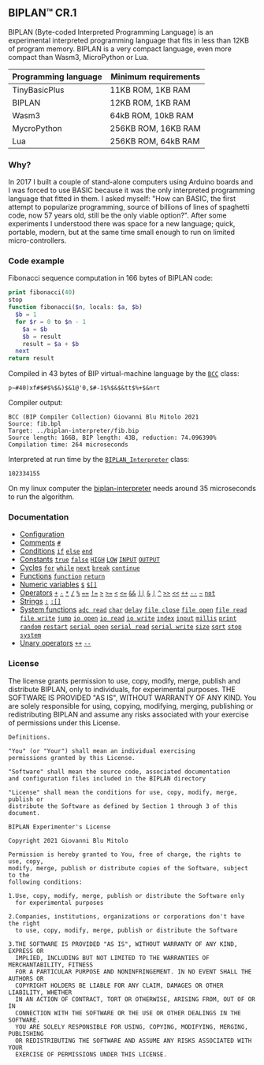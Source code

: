 
## BIPLAN™ CR.1
BIPLAN (Byte-coded Interpreted Programming Language) is an experimental interpreted programming language that fits in less than 12KB of program memory. BIPLAN is a very compact language, even more compact than Wasm3, MicroPython or Lua.

| Programming language | Minimum requirements |
| -------------------- | -------------------- |
| TinyBasicPlus        |  11KB ROM,  1KB RAM  |
| BIPLAN               |  12KB ROM,  1KB RAM  |
| Wasm3                |  64kB ROM, 10kB RAM  |
| MycroPython          | 256KB ROM, 16KB RAM  |
| Lua                  | 256KB ROM, 64kB RAM  |

### Why?

In 2017 I built a couple of stand-alone computers using Arduino boards and I was forced to use BASIC because it was the only interpreted programming language that fitted in them. I asked myself: "How can BASIC, the first attempt to popularize programming, source of billions of lines of spaghetti code, now 57 years old, still be the only viable option?". After some experiments I understood there was space for a new language; quick, portable, modern, but at the same time small enough to run on limited micro-controllers.

### Code example

Fibonacci sequence computation in 166 bytes of BIPLAN code:
```php
print fibonacci(40)
stop
function fibonacci($n, locals: $a, $b)
  $b = 1
  for $r = 0 to $n - 1
    $a = $b
    $b = result
    result = $a + $b
  next
return result
```
Compiled in 43 bytes of BIP virtual-machine language by the [`BCC`](/src/BCC.h) class:
```
p~#40)xf#$#$%$&)$&1@'0,$#-1$%$&$&tt$%+$&nrt
```
Compiler output:
```
BCC (BIP Compiler Collection) Giovanni Blu Mitolo 2021
Source: fib.bpl
Target: ../biplan-interpreter/fib.bip
Source length: 166B, BIP length: 43B, reduction: 74.096390%
Compilation time: 264 microseconds 
```
Interpreted at run time by the [`BIPLAN_Interpreter`](/src/BIPLAN.c) class:
```
102334155
```
On my linux computer the [biplan-interpreter](examples/LINUX/biplan-interpreter/) needs around 35 microseconds to run the algorithm.

### Documentation
- [Configuration](/documentation/configuration.md)
- [Comments](/documentation/comments.md) [`#`](/documentation/comments.md)
- [Conditions](/documentation/conditions.md) [`if`](/documentation/conditions.md) [`else`](/documentation/conditions.md) [`end`](/documentation/conditions.md)
- [Constants](/documentation/constants.md) [`true`](/documentation/constants.md) [`false`](/documentation/constants.md) [`HIGH`](/documentation/constants.md) [`LOW`](/documentation/constants.md) [`INPUT`](/documentation/constants.md) [`OUTPUT`](/documentation/constants.md)
- [Cycles](/documentation/cycles.md) [`for`](/documentation/cycles.md#for) [`while`](/documentation/cycles.md#while) [`next`](/documentation/cycles.md#next) [`break`](/documentation/cycles.md#break) [`continue`](/documentation/cycles.md#continue)
- [Functions](/documentation/functions.md) [`function`](/documentation/functions.md) [`return`](/documentation/functions.md)
- [Numeric variables](/documentation/numeric-variables.md) [`$`](/documentation/numeric-variables.md) [`$[]`](/documentation/numeric-variables.md)
- [Operators](/documentation/operators.md) [`+`](/documentation/operators.md) [`-`](/documentation/operators.md) [`*`](/documentation/operators.md) [`/`](/documentation/operators.md) [`%`](/documentation/operators.md) [`==`](/documentation/operators.md) [`!=`](/documentation/operators.md) [`>`](/documentation/operators.md) [`>=`](/documentation/operators.md) [`<`](/documentation/operators.md) [`<=`](/documentation/operators.md) [`&&`](/documentation/operators.md) [`||`](/documentation/operators.md) [`&`](/documentation/operators.md) [`|`](/documentation/operators.md) [`^`](/documentation/operators.md) [`>>`](/documentation/operators.md) [`<<`](/documentation/operators.md) [`++`](/documentation/operators.md) [`--`](/documentation/operators.md) [`~`](/documentation/operators.md) [`not`](/documentation/operators.md)
- [Strings](/documentation/strings.md) [`:`](/documentation/strings.md) [`:[]`](/documentation/strings.md)
- [System functions](/documentation/system-functions.md) [`adc read`](/documentation/system-functions.md#adc-read) [`char`](/documentation/system-functions.md#print) [`delay`](/documentation/system-functions.md#delay) [`file close`](/documentation/system-functions.md#file-close) [`file open`](/documentation/system-functions.md#file-open) [`file read`](/documentation/system-functions.md#file-read) [`file write`](/documentation/system-functions.md#file-write) [`jump`](/documentation/system-functions.md#jump) [`io open`](/documentation/system-functions.md#io-open) [`io read`](/documentation/system-functions.md#io-read) [`io write`](/documentation/system-functions.md#digitalWrite) [`index`](/documentation/system-functions.md#index) [`input`](/documentation/system-functions.md#input) [`millis`](/documentation/system-functions.md#millis) [`print`](/documentation/system-functions.md#print) [`random`](/documentation/system-functions.md#random) [`restart`](/documentation/system-functions.md#restart) [`serial open`](/documentation/system-functions.md#serial-open) [`serial read`](/documentation/system-functions.md#serial-read) [`serial write`](/documentation/system-functions.md#serial-write) [`size`](/documentation/system-functions.md#size) [`sqrt`](/documentation/system-functions.md#sqrt) [`stop`](/documentation/system-functions.md#stop) [`system`](/documentation/system-functions.md#system)
- [Unary operators](/documentation/unary-operators.md) [`++`](/documentation/unary-operators.md) [`--`](/documentation/unary-operators.md)

### License
The license grants permission to use, copy, modify, merge, publish and distribute BIPLAN, only to individuals, for experimental purposes. THE SOFTWARE IS PROVIDED "AS IS", WITHOUT WARRANTY OF ANY KIND. You are solely responsible for using, copying, modifying, merging, publishing or redistributing BIPLAN and assume any risks associated with your exercise of permissions under this License.

```
Definitions.

"You" (or "Your") shall mean an individual exercising
permissions granted by this License.

"Software" shall mean the source code, associated documentation
and configuration files included in the BIPLAN directory

"License" shall mean the conditions for use, copy, modify, merge, publish or
distribute the Software as defined by Section 1 through 3 of this document.

BIPLAN Experimenter's License

Copyright 2021 Giovanni Blu Mitolo

Permission is hereby granted to You, free of charge, the rights to use, copy,
modify, merge, publish or distribute copies of the Software, subject to the
following conditions:

1.Use, copy, modify, merge, publish or distribute the Software only
  for experimental purposes

2.Companies, institutions, organizations or corporations don't have the right
  to use, copy, modify, merge, publish or distribute the Software

3.THE SOFTWARE IS PROVIDED "AS IS", WITHOUT WARRANTY OF ANY KIND, EXPRESS OR
  IMPLIED, INCLUDING BUT NOT LIMITED TO THE WARRANTIES OF MERCHANTABILITY, FITNESS
  FOR A PARTICULAR PURPOSE AND NONINFRINGEMENT. IN NO EVENT SHALL THE AUTHORS OR
  COPYRIGHT HOLDERS BE LIABLE FOR ANY CLAIM, DAMAGES OR OTHER LIABILITY, WHETHER
  IN AN ACTION OF CONTRACT, TORT OR OTHERWISE, ARISING FROM, OUT OF OR IN
  CONNECTION WITH THE SOFTWARE OR THE USE OR OTHER DEALINGS IN THE SOFTWARE.
  YOU ARE SOLELY RESPONSIBLE FOR USING, COPYING, MODIFYING, MERGING, PUBLISHING
  OR REDISTRIBUTING THE SOFTWARE AND ASSUME ANY RISKS ASSOCIATED WITH YOUR
  EXERCISE OF PERMISSIONS UNDER THIS LICENSE.
```
